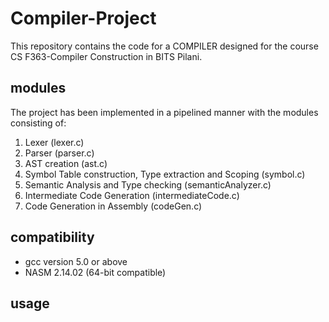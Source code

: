 # Compiler-Project
This repository contains the code for a COMPILER designed for the course CS F363-Compiler Construction in BITS Pilani.

## modules
The project has been implemented in a pipelined manner with the modules consisting of:
1. Lexer (lexer.c)
2. Parser (parser.c)
3. AST creation (ast.c)
4. Symbol Table construction, Type extraction and Scoping (symbol.c)
5. Semantic Analysis and Type checking (semanticAnalyzer.c)
6. Intermediate Code Generation (intermediateCode.c)
7. Code Generation in Assembly (codeGen.c)

## compatibility
- gcc version 5.0 or above
- NASM 2.14.02 (64-bit compatible)

## usage

